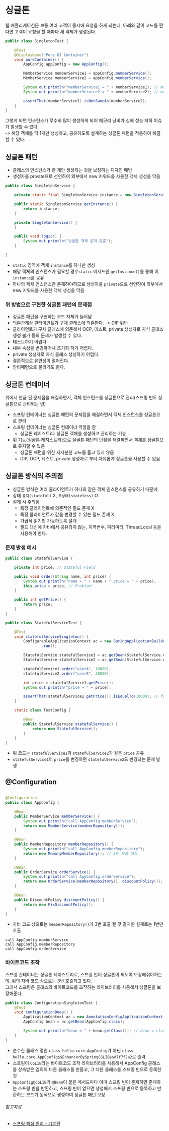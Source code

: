 # 싱글톤

웹 애플리케이션은 보통 여러 고객이 동시에 요청을 하게 되는데, 아래와 같이 코드를 짠다면 고객이 요청을 할 때마다 새 객체가 생성된다.

```java
public class SingletonTest {

    @Test
    @DisplayName("Pure DI Container")
    void pureContainer() {
        AppConfig appConfig = new AppConfig();

        MemberService memberService1 = appConfig.memberService();
        MemberService memberService2 = appConfig.memberService();

        System.out.println("memberService1 = " + memberService1); // memberService1 = study.corebasic.member.MemberServiceImpl@35fc6dc4
        System.out.println("memberService2 = " + memberService2); // memberService2 = study.corebasic.member.MemberServiceImpl@7fe8ea47

        assertThat(memberService1).isNotSameAs(memberService2);
    }
}
```

그렇게 되면 인스턴스가 무수히 많이 생성하게 되어 메모리 낭비가 심해 성능 저하 이슈가 발생할 수 있다.  
-> 해당 객체를 딱 1개만 생성하고, 공유하도록 설계하는 싱글톤 패턴을 적용하여 해결할 수 있다.

## 싱글톤 패턴

- 클래스의 인스턴스가 한 개만 생성되는 것을 보장하는 디자인 패턴
- 생성자를 private으로 선언하여 외부에서 new 키워드를 사용한 객체 생성을 막음

```java
public class SingletonService {

    private static final SingletonService instance = new SingletonService();

    public static SingletonService getInstance() {
        return instance;
    }

    private SingletonService() {
    }

    public void logic() {
        System.out.println("싱글톤 객체 로직 호출");
    }

}

```

- `static` 영역에 객체 `instance`를 하나만 생성
- 해당 객체의 인스턴스가 필요할 경우`static` 메서드인 `getInstance()`를 통해 이 `instance`를 공유
- 하나의 객체 인스턴스만 존재햐야하므로 생성자를 `private`으로 선언하여 외부에서 new 키워드를 사용한 객체 생성을 막음

### 위 방법으로 구현한 싱글톤 패턴의 문제점

- 싱글톤 패턴을 구현하는 코드 자체가 늘어남
- 의존관계상 클라이언트가 구체 클래스에 의존한다. -> DIP 위반
- 클라이언트가 구체 클래스에 의존해서 OCP, 테스트, private 생성자로 자식 클래스 생성 불가 등의 문제가 발생할 수 있다.
- 테스트하기 어렵다.
- 내부 속성을 변경하거나 초기화 하기 어렵다.
- private 생성자로 자식 클래스 생성하기 어렵다.
- 결론적으로 유연성이 떨어진다.
- 안티패턴으로 불리기도 한다.

## 싱글톤 컨테이너

위에서 언급 된 문제점을 해결하면서, 객체 인스턴스를 싱글톤으로 관리(스프링 빈도 싱글톤으로 관리되는 빈)

- 스프링 컨테이너는 싱글톤 패턴의 문제점을 해결하면서 객체 인스턴스를 싱글톤으로 관리
- 스프링 컨테이너는 싱글톤 컨테이너 역할을 함
    - 싱글톤 레지스트리: 싱글톤 객체를 생성하고 관리하는 기능
- 위 기능(싱글톤 레지스트리)으로 실글톤 패턴의 단점을 해결하면서 객체를 싱글톤으로 유지할 수 있음
    - 싱글톤 패턴을 위한 지저분한 코드를 들고 있지 않음
    - DIP, OCP, 테스트, private 생성자로 부터 자유롭게 싱글톤을 사용할 수 있음

## 싱글톤 방식의 주의점

- 싱글톤 방식은 여러 클라이언트가 하나의 같은 객체 인스턴스를 공유하기 때문에
- 상태 `유지(stateful)` X, `무상태(stateless)` O
- 설계 시 주의점
    - 특정 클라이언트에 의존적인 필드 존재 X
    - 특정 클라이언트가 값을 변경할 수 있는 필드 존재 X
    - 가급적 읽기만 가능하도록 설계
    - 필드 대신에 자바에서 공유되지 않는, 지역변수, 파라미터, ThreadLocal 등을 사용해야 한다.

### 문제 발생 예시

```java
public class StatefulService {

    private int price; // Stateful Field

    public void order(String name, int price) {
        System.out.println("name = " + name + " price = " + price);
        this.price = price; // Problem!
    }

    public int getPrice() {
        return price;
    }
}
```

```java
public class StatefulServiceTest {

    @Test
    void statefulServiceSingleton() {
        ConfigurableApplicationContext ac = new SpringApplicationBuilder(TestConfig.class)
                .run();

        StatefulService statefulService1 = ac.getBean(StatefulService.class);
        StatefulService statefulService2 = ac.getBean(StatefulService.class);

        statefulService1.order("userA", 10000);
        statefulService2.order("userB", 20000);

        int price = statefulService1.getPrice();
        System.out.println("price = " + price);

        assertThat(statefulService1.getPrice()).isEqualTo(10000); // fail
    }

    static class TestConfig {

        @Bean
        public StatefulService statefulService() {
            return new StatefulService();
        }
    }
}
```

- 위 코드는 `statefulService1`과 `statefulService2`가 같은 `price` 공유
- `statefulService1`이 `price`를 변경하면 `statefulService2`도 변경되는 문제 발생

## @Configuration

```java

@Configuration
public class AppConfig {

    @Bean
    public MemberService memberService() {
        System.out.println("call AppConfig.memberService");
        return new MemberService(memberRepository());
    }

    @Bean
    public MemberRepository memberRepository() {
        System.out.println("call AppConfig.memberRepository");
        return new MemoryMemberRepository(); // 3번 호출 예상
    }

    @Bean
    public OrderService orderService() {
        System.out.println("call AppConfig.orderService");
        return new OrderService(memberRepository(), discountPolicy());
    }

    @Bean
    public DiscountPolicy discountPolicy() {
        return new FixDiscountPolicy();
    }
}
```

- 자바 코드 상으로는 `memberRepository()`가 3번 호출 될 것 같지만 실제로는 1번만 호출

```shell
call AppConfig.memberService
call AppConfig.memberRepository
call AppConfig.orderService
```

### 바이트코드 조작

스프링 컨테이너는 싱글톤 레지스트리로, 스프링 빈이 싱글톤이 되도록 보장해줘야하는데, 위의 자바 코드 상으로는 3번 호출되고 있다.  
그래서 스프링은 클래스의 바이트코드를 조작하는 라이브러리를 사용해서 싱글톤을 보장해준다.

```java
public class ConfigurationSingletonTest {
    @Test
    void configurationDeep() {
        ApplicationContext ac = new AnnotationConfigApplicationContext(AppConfig.class);
        AppConfig bean = ac.getBean(AppConfig.class);

        System.out.println("bean = " + bean.getClass()); // bean = class hello.core.AppConfig$$EnhancerBySpringCGLIB$$d7f7f2a2
    }
}
```

- 순수한 클래스 명인 `class hello.core.AppConfig`가 아닌 `class hello.core.AppConfig$$EnhancerBySpringCGLIB$$d7f7f2a2`로 출력
- 스프링이 `CGLIB`라는 바이트코드 조작 라이브러리를 사용해서 AppConfig 클래스를 상속받은 임의의 다른 클래스를 만들고, 그 다른 클래스를 스프링 빈으로 등록한 것
- `AppConfig@CGLIB`가 `@Bean`이 붙은 메서드마다 이미 스프링 빈이 존재하면 존재하는 스프링 빈을 반환하고, 스프링 빈이 없으면 생성해서 스프링 빈으로 등록하고 반환하는 코드가 동적으로 생성하여
  싱글톤 패턴 보장

###### 참고자료

- [스프링 핵심 원리 - 기본편](https://www.inflearn.com/course/스프링-핵심-원리-기본편)